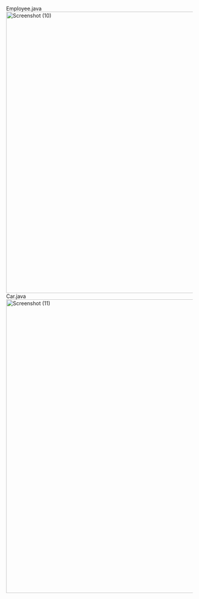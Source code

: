 Employee.java<img width="1920" height="760" alt="Screenshot (10)" src="https://github.com/user-attachments/assets/eba0feb5-3b99-44dd-9e09-ed6216fba053" />
Car.java<img width="1920" height="793" alt="Screenshot (11)" src="https://github.com/user-attachments/assets/81fdad3f-1e8b-4426-97de-1af2b2c02aa1" />
